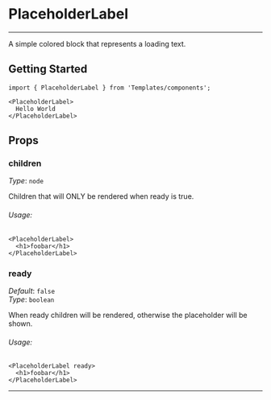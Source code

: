# PlaceholderLabel
---

A simple colored block that represents a loading text.

## Getting Started

```
import { PlaceholderLabel } from 'Templates/components';

<PlaceholderLabel>
  Hello World
</PlaceholderLabel>
```

## Props

### children

_Type_: `node`  

Children that will ONLY be rendered when ready is true.

###### Usage:

```
<PlaceholderLabel>
  <h1>foobar</h1>
</PlaceholderLabel>
```

### ready

_Default_: `false`  
_Type_: `boolean`  

When ready children will be rendered, otherwise the placeholder will be shown.

###### Usage:

```
<PlaceholderLabel ready>
  <h1>foobar</h1>
</PlaceholderLabel>
```
---
